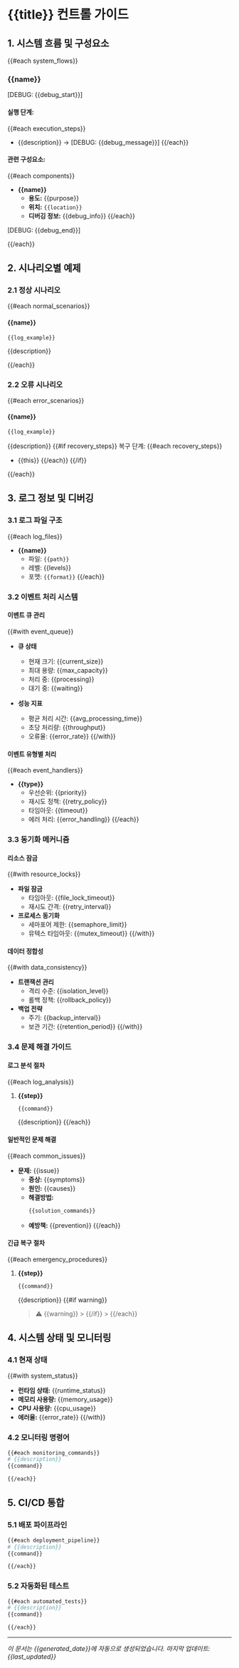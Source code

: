 # {{title}} 컨트롤 가이드

## 1. 시스템 흐름 및 구성요소

{{#each system_flows}}

### {{name}}

[DEBUG: {{debug_start}}]

#### 실행 단계:

{{#each execution_steps}}

- {{description}} → [DEBUG: {{debug_message}}]
  {{/each}}

#### 관련 구성요소:

{{#each components}}

- **{{name}}**
  - **용도:** {{purpose}}
  - **위치:** `{{location}}`
  - **디버깅 정보:** {{debug_info}}
    {{/each}}

[DEBUG: {{debug_end}}]

{{/each}}

## 2. 시나리오별 예제

### 2.1 정상 시나리오

{{#each normal_scenarios}}

#### {{name}}

```
{{log_example}}
```

{{description}}

{{/each}}

### 2.2 오류 시나리오

{{#each error_scenarios}}

#### {{name}}

```
{{log_example}}
```

{{description}}
{{#if recovery_steps}}
복구 단계:
{{#each recovery_steps}}

- {{this}}
  {{/each}}
  {{/if}}

{{/each}}

## 3. 로그 정보 및 디버깅

### 3.1 로그 파일 구조

{{#each log_files}}

- **{{name}}**
  - 파일: `{{path}}`
  - 레벨: {{levels}}
  - 포맷: `{{format}}`
    {{/each}}

### 3.2 이벤트 처리 시스템

#### 이벤트 큐 관리

{{#with event_queue}}

- **큐 상태**

  - 현재 크기: {{current_size}}
  - 최대 용량: {{max_capacity}}
  - 처리 중: {{processing}}
  - 대기 중: {{waiting}}

- **성능 지표**
  - 평균 처리 시간: {{avg_processing_time}}
  - 초당 처리량: {{throughput}}
  - 오류율: {{error_rate}}
    {{/with}}

#### 이벤트 유형별 처리

{{#each event_handlers}}

- **{{type}}**
  - 우선순위: {{priority}}
  - 재시도 정책: {{retry_policy}}
  - 타임아웃: {{timeout}}
  - 에러 처리: {{error_handling}}
    {{/each}}

### 3.3 동기화 메커니즘

#### 리소스 잠금

{{#with resource_locks}}

- **파일 잠금**
  - 타임아웃: {{file_lock_timeout}}
  - 재시도 간격: {{retry_interval}}
- **프로세스 동기화**
  - 세마포어 제한: {{semaphore_limit}}
  - 뮤텍스 타임아웃: {{mutex_timeout}}
    {{/with}}

#### 데이터 정합성

{{#with data_consistency}}

- **트랜잭션 관리**
  - 격리 수준: {{isolation_level}}
  - 롤백 정책: {{rollback_policy}}
- **백업 전략**
  - 주기: {{backup_interval}}
  - 보관 기간: {{retention_period}}
    {{/with}}

### 3.4 문제 해결 가이드

#### 로그 분석 절차

{{#each log_analysis}}

1. **{{step}}**
   ```bash
   {{command}}
   ```
   {{description}}
   {{/each}}

#### 일반적인 문제 해결

{{#each common_issues}}

- **문제:** {{issue}}
  - **증상:** {{symptoms}}
  - **원인:** {{causes}}
  - **해결방법:**
    ```bash
    {{solution_commands}}
    ```
  - **예방책:** {{prevention}}
    {{/each}}

#### 긴급 복구 절차

{{#each emergency_procedures}}

1. **{{step}}**
   ```bash
   {{command}}
   ```
   {{description}}
   {{#if warning}}
   > ⚠️ {{warning}} > {{/if}} > {{/each}}

## 4. 시스템 상태 및 모니터링

### 4.1 현재 상태

{{#with system_status}}

- **런타임 상태:** {{runtime_status}}
- **메모리 사용량:** {{memory_usage}}
- **CPU 사용량:** {{cpu_usage}}
- **에러율:** {{error_rate}}
  {{/with}}

### 4.2 모니터링 명령어

```bash
{{#each monitoring_commands}}
# {{description}}
{{command}}

{{/each}}
```

## 5. CI/CD 통합

### 5.1 배포 파이프라인

```bash
{{#each deployment_pipeline}}
# {{description}}
{{command}}

{{/each}}
```

### 5.2 자동화된 테스트

```bash
{{#each automated_tests}}
# {{description}}
{{command}}

{{/each}}
```

---

_이 문서는 {{generated_date}}에 자동으로 생성되었습니다._
_마지막 업데이트: {{last_updated}}_

